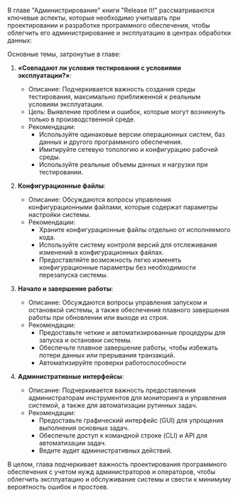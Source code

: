 В главе "Администрирование" книги "Release It!" рассматриваются ключевые аспекты, которые необходимо учитывать при проектировании и разработке программного обеспечения, чтобы облегчить его администрирование и эксплуатацию в центрах обработки данных:

Основные темы, затронутые в главе:

1.  **«Совпадают ли условия тестирования с условиями эксплуатации?»**:
    *   Описание: Подчеркивается важность создания среды тестирования, максимально приближенной к реальным условиям эксплуатации.
    *   Цель: Выявление проблем и ошибок, которые могут возникнуть только в производственной среде.
    *   Рекомендации:
        *   Используйте одинаковые версии операционных систем, баз данных и другого программного обеспечения.
        *   Имитируйте сетевую топологию и конфигурацию рабочей среды.
        *   Используйте реальные объемы данных и нагрузки при тестировании.

2.  **Конфигурационные файлы**:
    *   Описание: Обсуждаются вопросы управления конфигурационными файлами, которые содержат параметры настройки системы.
    *   Рекомендации:
        *   Храните конфигурационные файлы отдельно от исполняемого кода.
        *   Используйте систему контроля версий для отслеживания изменений в конфигурационных файлах.
        *   Предоставляйте возможность легко изменять конфигурационные параметры без необходимости перезапуска системы.

3.  **Начало и завершение работы**:
    *   Описание: Обсуждаются вопросы управления запуском и остановкой системы, а также обеспечения плавного завершения работы при обновлении или выходе из строя.
    *   Рекомендации:
        *   Предоставьте четкие и автоматизированные процедуры для запуска и остановки системы.
        *   Обеспечьте плавное завершение работы, чтобы избежать потери данных или прерывания транзакций.
        *   Автоматизируйте проверки работоспособности

4.  **Административные интерфейсы**:
    *   Описание: Подчеркивается важность предоставления администраторам инструментов для мониторинга и управления системой, а также для автоматизации рутинных задач.
    *   Рекомендации:
        *   Предоставьте графический интерфейс (GUI) для упрощения выполнения основных задач.
        *   Обеспечьте доступ к командной строке (CLI) и API для автоматизации задач.
        *   Ведите аудит административных действий.

В целом, глава подчеркивает важность проектирования программного обеспечения с учетом нужд администраторов и операторов, чтобы облегчить эксплуатацию и обслуживание системы и свести к минимуму вероятность ошибок и простоев.
